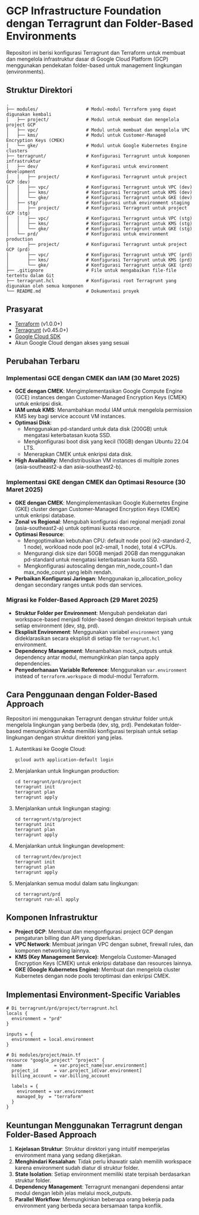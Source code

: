 # GCP Infrastructure Foundation dengan Terragrunt dan Folder-Based Environments

Repositori ini berisi konfigurasi Terragrunt dan Terraform untuk membuat dan mengelola infrastruktur dasar di Google Cloud Platform (GCP) menggunakan pendekatan folder-based untuk management lingkungan (environments).

## Struktur Direktori

```
.
├── modules/                  # Modul-modul Terraform yang dapat digunakan kembali
│   ├── project/              # Modul untuk membuat dan mengelola project GCP
│   ├── vpc/                  # Modul untuk membuat dan mengelola VPC
│   ├── kms/                  # Modul untuk Customer-Managed Encryption Keys (CMEK)
│   └── gke/                  # Modul untuk Google Kubernetes Engine clusters
├── terragrunt/               # Konfigurasi Terragrunt untuk komponen infrastruktur
│   ├── dev/                  # Konfigurasi untuk environment development
│   │   ├── project/          # Konfigurasi Terragrunt untuk project GCP (dev)
│   │   ├── vpc/              # Konfigurasi Terragrunt untuk VPC (dev)
│   │   ├── kms/              # Konfigurasi Terragrunt untuk KMS (dev)
│   │   └── gke/              # Konfigurasi Terragrunt untuk GKE (dev)
│   ├── stg/                  # Konfigurasi untuk environment staging
│   │   ├── project/          # Konfigurasi Terragrunt untuk project GCP (stg)
│   │   ├── vpc/              # Konfigurasi Terragrunt untuk VPC (stg)
│   │   ├── kms/              # Konfigurasi Terragrunt untuk KMS (stg)
│   │   └── gke/              # Konfigurasi Terragrunt untuk GKE (stg)
│   └── prd/                  # Konfigurasi untuk environment production
│       ├── project/          # Konfigurasi Terragrunt untuk project GCP (prd)
│       ├── vpc/              # Konfigurasi Terragrunt untuk VPC (prd)
│       ├── kms/              # Konfigurasi Terragrunt untuk KMS (prd)
│       └── gke/              # Konfigurasi Terragrunt untuk GKE (prd)
├── .gitignore                # File untuk mengabaikan file-file tertentu dalam Git
├── terragrunt.hcl            # Konfigurasi root Terragrunt yang digunakan oleh semua komponen
└── README.md                 # Dokumentasi proyek
```

## Prasyarat

- [Terraform](https://www.terraform.io/downloads.html) (v1.0.0+)
- [Terragrunt](https://terragrunt.gruntwork.io/docs/getting-started/install/) (v0.45.0+)
- [Google Cloud SDK](https://cloud.google.com/sdk/docs/install)
- Akun Google Cloud dengan akses yang sesuai

## Perubahan Terbaru

### Implementasi GCE dengan CMEK dan IAM (30 Maret 2025)

- **GCE dengan CMEK**: Mengimplementasikan Google Compute Engine (GCE) instances dengan Customer-Managed Encryption Keys (CMEK) untuk enkripsi disk.
- **IAM untuk KMS**: Menambahkan modul IAM untuk mengelola permission KMS key bagi service account VM instances.
- **Optimasi Disk**:
  - Menggunakan pd-standard untuk data disk (200GB) untuk mengatasi keterbatasan kuota SSD.
  - Mengkonfigurasi boot disk yang kecil (10GB) dengan Ubuntu 22.04 LTS.
  - Menerapkan CMEK untuk enkripsi data disk.
- **High Availability**: Mendistribusikan VM instances di multiple zones (asia-southeast2-a dan asia-southeast2-b).

### Implementasi GKE dengan CMEK dan Optimasi Resource (30 Maret 2025)

- **GKE dengan CMEK**: Mengimplementasikan Google Kubernetes Engine (GKE) cluster dengan Customer-Managed Encryption Keys (CMEK) untuk enkripsi database.
- **Zonal vs Regional**: Mengubah konfigurasi dari regional menjadi zonal (asia-southeast2-a) untuk optimasi kuota resource.
- **Optimasi Resource**:
  - Mengoptimalkan kebutuhan CPU: default node pool (e2-standard-2, 1 node), workload node pool (e2-small, 1 node), total 4 vCPUs.
  - Mengurangi disk size dari 50GB menjadi 20GB dan menggunakan pd-standard untuk mengatasi keterbatasan kuota SSD.
  - Mengkonfigurasi autoscaling dengan min_node_count=1 dan max_node_count yang lebih rendah.
- **Perbaikan Konfigurasi Jaringan**: Menggunakan ip_allocation_policy dengan secondary ranges untuk pods dan services.

### Migrasi ke Folder-Based Approach (29 Maret 2025)

- **Struktur Folder per Environment**: Mengubah pendekatan dari workspace-based menjadi folder-based dengan direktori terpisah untuk setiap environment (dev, stg, prd).
- **Eksplisit Environment**: Menggunakan variabel `environment` yang dideklarasikan secara eksplisit di setiap file `terragrunt.hcl` environment.
- **Dependency Management**: Menambahkan mock_outputs untuk dependency antar modul, memungkinkan plan tanpa apply dependencies.
- **Penyederhanaan Variable Reference**: Menggunakan `var.environment` instead of `terraform.workspace` di modul-modul Terraform.

## Cara Penggunaan dengan Folder-Based Approach

Repositori ini menggunakan Terragrunt dengan struktur folder untuk mengelola lingkungan yang berbeda (dev, stg, prd). Pendekatan folder-based memungkinkan Anda memiliki konfigurasi terpisah untuk setiap lingkungan dengan struktur direktori yang jelas.

1. Autentikasi ke Google Cloud:
   ```
   gcloud auth application-default login
   ```

2. Menjalankan untuk lingkungan production:
   ```
   cd terragrunt/prd/project
   terragrunt init
   terragrunt plan
   terragrunt apply
   ```

3. Menjalankan untuk lingkungan staging:
   ```
   cd terragrunt/stg/project
   terragrunt init
   terragrunt plan
   terragrunt apply
   ```

4. Menjalankan untuk lingkungan development:
   ```
   cd terragrunt/dev/project
   terragrunt init
   terragrunt plan
   terragrunt apply
   ```

5. Menjalankan semua modul dalam satu lingkungan:
   ```
   cd terragrunt/prd
   terragrunt run-all apply
   ```

## Komponen Infrastruktur

- **Project GCP**: Membuat dan mengonfigurasi project GCP dengan pengaturan billing dan API yang diperlukan.
- **VPC Network**: Membuat jaringan VPC dengan subnet, firewall rules, dan komponen networking lainnya.
- **KMS (Key Management Service)**: Mengelola Customer-Managed Encryption Keys (CMEK) untuk enkripsi database dan resources lainnya.
- **GKE (Google Kubernetes Engine)**: Membuat dan mengelola cluster Kubernetes dengan node pools teroptimasi dan enkripsi CMEK.

## Implementasi Environment-Specific Variables

```hcl
# Di terragrunt/prd/project/terragrunt.hcl
locals {
  environment = "prd"
}

inputs = {
  environment = local.environment
}

# Di modules/project/main.tf
resource "google_project" "project" {
  name            = var.project_name[var.environment]
  project_id      = var.project_id[var.environment]
  billing_account = var.billing_account
  
  labels = {
    environment = var.environment
    managed_by  = "terraform"
  }
}
```

## Keuntungan Menggunakan Terragrunt dengan Folder-Based Approach

1. **Kejelasan Struktur**: Struktur direktori yang intuitif memperjelas environment mana yang sedang dikerjakan.
2. **Menghindari Kesalahan**: Tidak perlu khawatir salah memilih workspace karena environment sudah diatur di struktur folder.
3. **State Isolation**: Setiap environment memiliki state terpisah berdasarkan struktur folder.
4. **Dependency Management**: Terragrunt menangani dependensi antar modul dengan lebih jelas melalui mock_outputs.
5. **Parallel Workflow**: Memungkinkan beberapa orang bekerja pada environment yang berbeda secara bersamaan tanpa konflik.
